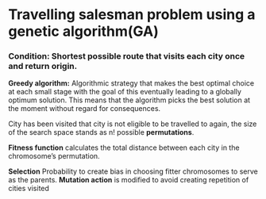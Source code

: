 # Travelling salesman problem using a genetic algorithm(GA)
### Condition: Shortest possible route that visits each city once and return origin.
**Greedy algorithm:** Algorithmic strategy that makes the best optimal choice at each small stage with the goal of this eventually leading to a globally optimum solution. This means that the algorithm picks the best solution at the moment without regard for consequences.

City has been visited that city is not eligible to be travelled to again, the size of the search space stands as n! possible **permutations**.

**Fitness function** calculates the total distance between each city in the chromosome’s permutation.

**Selection** Probability to create bias in choosing fitter chromosomes to serve as the parents.
**Mutation action** is modified to avoid creating repetition of cities visited
